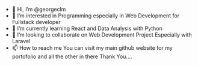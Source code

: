 - 👋 Hi, I’m @georgeclm
- 👀 I’m interested in Programming especially in Web Development for Fullstack developer
- 🌱 I’m currently learning React and Data Analysis with Python
- 💞️ I’m looking to collaborate on Web Development Project Especially with Laravel
- 📫 How to reach me You can visit my main github website for my portofolio and all the other in there 
Thank You....

<!---
georgeclm/georgeclm is a ✨ special ✨ repository because its `README.md` (this file) appears on your GitHub profile.
You can click the Preview link to take a look at your changes.
--->
